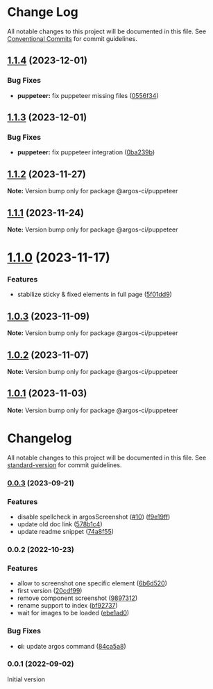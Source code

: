 # Change Log

All notable changes to this project will be documented in this file.
See [Conventional Commits](https://conventionalcommits.org) for commit guidelines.

## [1.1.4](https://github.com/argos-ci/argos-javascript/compare/@argos-ci/puppeteer@1.1.3...@argos-ci/puppeteer@1.1.4) (2023-12-01)


### Bug Fixes

* **puppeteer:** fix puppeteer missing files ([0556f34](https://github.com/argos-ci/argos-javascript/commit/0556f34a05c98753b206b3a183927471d95c451f))





## [1.1.3](https://github.com/argos-ci/argos-javascript/compare/@argos-ci/puppeteer@1.1.2...@argos-ci/puppeteer@1.1.3) (2023-12-01)


### Bug Fixes

* **puppeteer:** fix puppeteer integration ([0ba239b](https://github.com/argos-ci/argos-javascript/commit/0ba239b47a393be923f2f2c330d252b5569a05e9))





## [1.1.2](https://github.com/argos-ci/argos-javascript/compare/@argos-ci/puppeteer@1.1.1...@argos-ci/puppeteer@1.1.2) (2023-11-27)

**Note:** Version bump only for package @argos-ci/puppeteer





## [1.1.1](https://github.com/argos-ci/argos-javascript/compare/@argos-ci/puppeteer@1.1.0...@argos-ci/puppeteer@1.1.1) (2023-11-24)

**Note:** Version bump only for package @argos-ci/puppeteer





# [1.1.0](https://github.com/argos-ci/argos-javascript/compare/@argos-ci/puppeteer@1.0.3...@argos-ci/puppeteer@1.1.0) (2023-11-17)


### Features

* stabilize sticky & fixed elements in full page ([5f01dd9](https://github.com/argos-ci/argos-javascript/commit/5f01dd962a3a7a010eb2df8340d37e9d720c250b))





## [1.0.3](https://github.com/argos-ci/argos-javascript/compare/@argos-ci/puppeteer@1.0.2...@argos-ci/puppeteer@1.0.3) (2023-11-09)

**Note:** Version bump only for package @argos-ci/puppeteer





## [1.0.2](https://github.com/argos-ci/argos-javascript/compare/@argos-ci/puppeteer@1.0.1...@argos-ci/puppeteer@1.0.2) (2023-11-07)

**Note:** Version bump only for package @argos-ci/puppeteer





## [1.0.1](https://github.com/argos-ci/argos-javascript/compare/@argos-ci/puppeteer@1.0.0...@argos-ci/puppeteer@1.0.1) (2023-11-03)

**Note:** Version bump only for package @argos-ci/puppeteer





# Changelog

All notable changes to this project will be documented in this file. See [standard-version](https://github.com/conventional-changelog/standard-version) for commit guidelines.

### [0.0.3](https://github.com/argos-ci/argos-puppeteer/compare/v0.0.2...v0.0.3) (2023-09-21)


### Features

* disable spellcheck in argosScreenshot ([#10](https://github.com/argos-ci/argos-puppeteer/issues/10)) ([f9e19ff](https://github.com/argos-ci/argos-puppeteer/commit/f9e19ff7fd519e221e82a7a6d1f551a0d38d27bc))
* update old doc link ([578b1c4](https://github.com/argos-ci/argos-puppeteer/commit/578b1c41b44a9e9fd98a7f805f17aca2b4879bf7))
* update readme snippet ([74a8f55](https://github.com/argos-ci/argos-puppeteer/commit/74a8f558f1be4aeabd0d6ad89de08b18a00a0f21))

### 0.0.2 (2022-10-23)


### Features

* allow to screenshot one specific element ([6b6d520](https://github.com/argos-ci/argos-puppeteer/commit/6b6d5204ab16b72ac2147bd03d38138fa868c0c1))
* first version ([20cdf99](https://github.com/argos-ci/argos-puppeteer/commit/20cdf99b873f21e0126105399bba7d78901a5941))
* remove component screenshot ([9897312](https://github.com/argos-ci/argos-puppeteer/commit/9897312011fdffbeb417a144dac9f0f3721349ef))
* rename support to index ([bf92737](https://github.com/argos-ci/argos-puppeteer/commit/bf92737396a7a7c1a19eb35867155caef23167da))
* wait for images to be loaded ([ebe1ad0](https://github.com/argos-ci/argos-puppeteer/commit/ebe1ad09062093b71f8a0e756706a1c0906daf64))


### Bug Fixes

* **ci:** update argos command ([84ca5a8](https://github.com/argos-ci/argos-puppeteer/commit/84ca5a81c7d6b59c5408164bdc885eb4414b634a))

### 0.0.1 (2022-09-02)

Initial version
